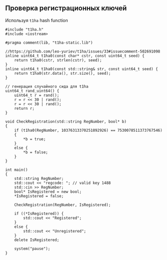 ## **Проверка регистрационных ключей**
Используя `t1ha`  hash function

    #include "t1ha.h"
    #include <iostream>
    
    #pragma comment(lib, "t1ha-static.lib")
    
    //https://github.com/leo-yuriev/t1ha/issues/33#issuecomment-502691098
    inline uint64_t t1ha0(const char* cstr, const uint64_t seed) {
    	return t1ha0(cstr, strlen(cstr), seed);
    }
    inline uint64_t t1ha0(const std::string& str, const uint64_t seed) {
    	return t1ha0(str.data(), str.size(), seed);
    }
    
    // генерация случайного сида для t1ha 
    uint64_t rand_uint64() {
    	uint64_t r = rand();
    	r = r << 30 | rand();
    	r = r << 30 | rand();
    	return r;
    }
    
    void CheckRegistration(std::string RegNumber, bool* b)
    {
    	if (t1ha0(RegNumber, 10376313370251892926) == 7530078511373767546)
    	{
    		*b = true;
    	}
    	else {
    		*b = false;
    	}
    }
    
    int main()
    {
    	std::string RegNumber;
    	std::cout << "regcode: "; // valid key 1488
    	std::cin >> RegNumber;
    	bool* IsRegistered = new bool;
    	*IsRegistered = false;
    
    	CheckRegistration(RegNumber, IsRegistered);
    
    	if ((*IsRegistered)) {
    		std::cout << "Registered";
    	}
    	else {
    		std::cout << "Unregistered";
    	}
    	delete IsRegistered;
    
    	system("pause");
    }
